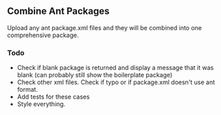## Combine Ant Packages

Upload any ant package.xml files and they will be combined into one comprehensive package.

### Todo
- Check if blank package is returned and display a message that it was blank (can probably still show the boilerplate package)
- Check other xml files. Check if typo or if package.xml doesn't use ant format.
- Add tests for these cases
- Style everything.